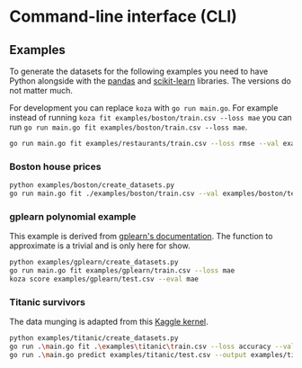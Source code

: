 # Command-line interface (CLI)

## Examples

To generate the datasets for the following examples you need to have Python alongside with the [pandas](https://pandas.pydata.org/) and [scikit-learn](http://scikit-learn.org/stable/) libraries. The versions do not matter much.

For development you can replace `koza` with `go run main.go`. For example instead of running `koza fit examples/boston/train.csv --loss mae` you can run `go run main.go fit examples/boston/train.csv --loss mae`.

```sh
go run main.go fit examples/restaurants/train.csv --loss rmse --val examples/restaurants/test.csv --indis 500 --gens 50 --target visitors_log1p --seed 5
```

### Boston house prices

```sh
python examples/boston/create_datasets.py
go run main.go fit ./examples/boston/train.csv --val examples/boston/test.csv --loss mae --seed 42 --indis 500 --gens 100
```

### gplearn polynomial example

This example is derived from [gplearn's documentation](http://gplearn.readthedocs.io/en/stable/examples.html). The function to approximate is a trivial and is only here for show.

```sh
python examples/gplearn/create_datasets.py
go run main.go fit examples/gplearn/train.csv --loss mae
koza score examples/gplearn/test.csv --eval mae
```

### Titanic survivors

The data munging is adapted from this [Kaggle kernel](https://www.kaggle.com/scirpus/genetic-programming-lb-0-88).

```sh
python examples/titanic/create_datasets.py
go run .\main.go fit .\examples\titanic\train.csv --loss accuracy --val .\examples\titanic\val.csv --target Survived --ignore PassengerId --parsimony 0.0001 --gens 100 --indis 2000 --funcs sum,sub,mul,div,cos,sin,min,max,pow
go run .\main.go predict examples/titanic/test.csv --output examples/titanic/submission.csv --keep PassengerId --target Survived
```
